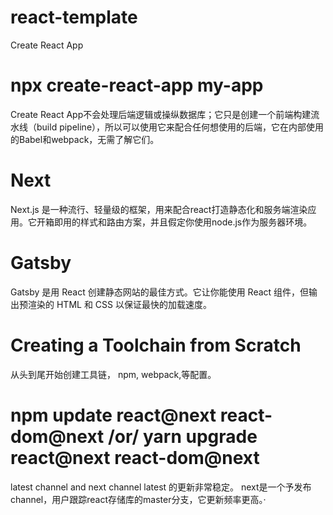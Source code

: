 # react-template
Create React App

# npx create-react-app my-app
Create React App不会处理后端逻辑或操纵数据库；它只是创建一个前端构建流水线（build pipeline），所以可以使用它来配合任何想使用的后端，它在内部使用的Babel和webpack，无需了解它们。

# Next
Next.js 是一种流行、轻量级的框架，用来配合react打造静态化和服务端渲染应用。它开箱即用的样式和路由方案，并且假定你使用node.js作为服务器环境。

# Gatsby
Gatsby 是用 React 创建静态网站的最佳方式。它让你能使用 React 组件，但输出预渲染的 HTML 和 CSS 以保证最快的加载速度。

# Creating a Toolchain from Scratch
从头到尾开始创建工具链， npm, webpack,等配置。

# npm update react@next react-dom@next /or/ yarn upgrade react@next react-dom@next
latest channel and next channel
latest 的更新非常稳定。
next是一个予发布channel，用户跟踪react存储库的master分支，它更新频率更高。·